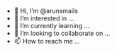 - 👋 Hi, I’m @arunsmails
- 👀 I’m interested in ...
- 🌱 I’m currently learning ...
- 💞️ I’m looking to collaborate on ...
- 📫 How to reach me ...

<!---
arunsmails/arunsmails is a ✨ special ✨ repository because its `README.md` (this file) appears on your GitHub profile.
You can click the Preview link to take a look at your changes.
--->
